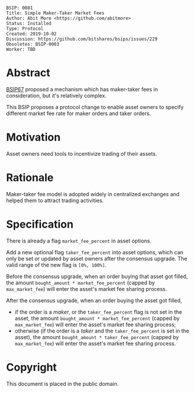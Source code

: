     BSIP: 0081
    Title: Simple Maker-Taker Market Fees
    Author: Abit More <https://github.com/abitmore>
    Status: Installed
    Type: Protocol
    Created: 2019-10-02
    Discussion: https://github.com/bitshares/bsips/issues/229
    Obsoletes: BSIP-0003
    Worker: TBD

# Abstract
[BSIP67](https://github.com/bitshares/bsips/issues/130) proposed a mechanism
which has maker-taker fees in consideration, but it's relatively complex.

This BSIP proposes a protocol change to enable asset owners to specify
different market fee rate for maker orders and taker orders.

# Motivation

Asset owners need tools to incentivize trading of their assets.

# Rationale

Maker-taker fee model is adopted widely in centralized exchanges and helped
them to attract trading activities.

# Specification

There is already a flag `market_fee_percent` in asset options.

Add a new optional flag `taker_fee_percent` into asset options, 
which can only be set
or updated by asset owners after the consensus upgrade.
The valid range of the new flag is `[0%, 100%]`.

Before the consensus upgrade, when an order buying that asset
got filled, the amount `bought_amount * market_fee_percent`
(capped by `max_market_fee`)
will enter the asset's market fee sharing process.

After the consensus upgrade, when an order buying the asset
got filled,
* if the order is a *maker*, or the `taker_fee_percent` flag
  is not set in the asset, the amount
  `bought_amount * market_fee_percent` 
  (capped by `max_market_fee`)
  will enter the asset's market fee sharing process;
* otherwise (if the order is a *taker* and the
  `taker_fee_percent` is set in the asset), the amount
  `bought_amount * taker_fee_percent`
  (capped by `max_market_fee`)
  will enter the asset's market fee sharing process.

# Copyright
This document is placed in the public domain.
